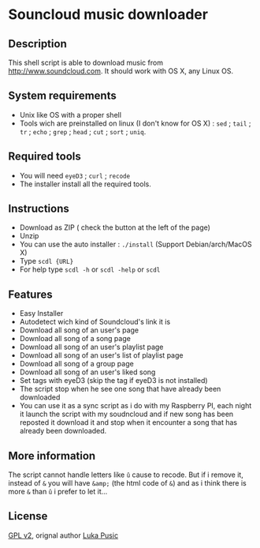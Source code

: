Souncloud music downloader
==============

Description
--------------
This shell script is able to download music from http://www.soundcloud.com.
It should work with OS X, any Linux OS.

System requirements
--------------
* Unix like OS with a proper shell
* Tools wich are preinstalled on linux (I don't know  for OS X) : `sed` ; `tail` ; `tr` ; `echo` ; `grep` ; `head` ; `cut` ; `sort` ; `uniq`.


Required tools
--------------
* You will need `eyeD3` ; `curl` ; `recode`
* The installer install all the required tools.


Instructions
--------------
* Download as ZIP ( check the button at the left of the page)
* Unzip
* You can use the auto installer : `./install` (Support Debian/arch/MacOS X)
* Type `scdl {URL}`
* For help type `scdl -h` or `scdl -help` or `scdl`


Features
--------------
* Easy Installer
* Autodetect wich kind of Soundcloud's link it is
* Download all song of an user's page
* Download all song of a song page
* Download all song of an user's playlist page
* Download all song of an user's list of playlist page
* Download all song of a group page
* Download all song of an user's liked song
* Set tags with eyeD3 (skip the tag if eyeD3 is not installed)
* The script stop when he see one song that have already been downloaded
* You can use it as a sync script as i do with my Raspberry PI, each night it launch the script with my soudncloud and if new song has been reposted it download it and stop when it encounter a song that has already been downloaded.


More information
--------------
The script cannot handle letters like `û` cause to recode. But if i remove it, instead of `&` you will have `&amp;` (the html code of `&`) and as i think there is more `&` than `û` i prefer to let it...


License
--------------
[GPL v2](https://www.gnu.org/licenses/gpl-2.0.txt), orignal author [Luka Pusic](http://pusic.si)
